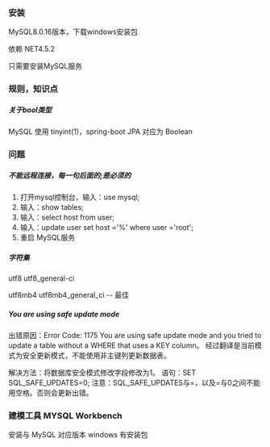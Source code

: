 ### 安装

MySQL8.0.16版本，下载windows安装包

依赖 NET4.5.2

只需要安装MySQL服务



### 规则，知识点

##### 关于bool类型

MySQL 使用 tinyint(1)，spring-boot JPA 对应为 Boolean



### 问题

##### 不能远程连接，每一句后面的;是必须的

1. 打开mysql控制台，输入：use mysql;
2. 输入：show tables;
3. 输入：select host from user;
4. 输入：update user set host ='%' where user ='root';
5. 重启 MySQL服务

##### 字符集

utf8	utf8_general-ci

utf8mb4	utf8mb4_general_ci	-- 最佳



##### You are using safe update mode

出错原因：Error Code: 1175
You are using safe update mode and you tried to update a table without a WHERE that uses a KEY column。
经过翻译是当前模式为安全更新模式，不能使用非主键列更新数据表。

解决方法：将数据库安全模式修改字段修改为1。
语句：SET SQL_SAFE_UPDATES=0;
注意：SQL_SAFE_UPDATES与=，以及=与0之间不能用空格。否则会更新出错。



### 建模工具 MYSQL Workbench

安装与 MySQL 对应版本 windows 有安装包

